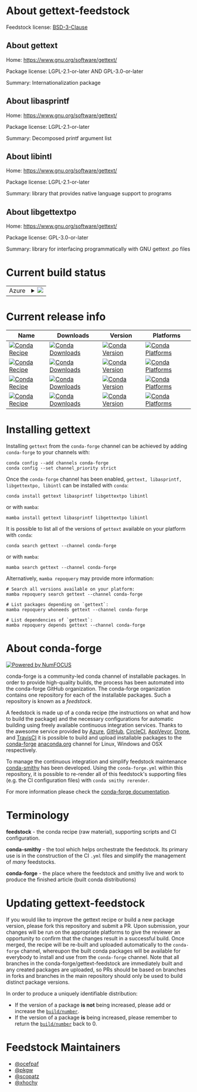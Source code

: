 About gettext-feedstock
=======================

Feedstock license: [BSD-3-Clause](https://github.com/conda-forge/gettext-feedstock/blob/main/LICENSE.txt)


About gettext
-------------

Home: https://www.gnu.org/software/gettext/

Package license: LGPL-2.1-or-later AND GPL-3.0-or-later

Summary: Internationalization package

About libasprintf
-----------------

Home: https://www.gnu.org/software/gettext/

Package license: LGPL-2.1-or-later

Summary: Decomposed printf argument list

About libintl
-------------

Home: https://www.gnu.org/software/gettext/

Package license: LGPL-2.1-or-later

Summary: library that provides native language support to programs

About libgettextpo
------------------

Home: https://www.gnu.org/software/gettext/

Package license: GPL-3.0-or-later

Summary: library for interfacing programmatically with GNU gettext .po files

Current build status
====================


<table>
    
  <tr>
    <td>Azure</td>
    <td>
      <details>
        <summary>
          <a href="https://dev.azure.com/conda-forge/feedstock-builds/_build/latest?definitionId=356&branchName=main">
            <img src="https://dev.azure.com/conda-forge/feedstock-builds/_apis/build/status/gettext-feedstock?branchName=main">
          </a>
        </summary>
        <table>
          <thead><tr><th>Variant</th><th>Status</th></tr></thead>
          <tbody><tr>
              <td>win_64</td>
              <td>
                <a href="https://dev.azure.com/conda-forge/feedstock-builds/_build/latest?definitionId=356&branchName=main">
                  <img src="https://dev.azure.com/conda-forge/feedstock-builds/_apis/build/status/gettext-feedstock?branchName=main&jobName=win&configuration=win%20win_64_" alt="variant">
                </a>
              </td>
            </tr>
          </tbody>
        </table>
      </details>
    </td>
  </tr>
</table>

Current release info
====================

| Name | Downloads | Version | Platforms |
| --- | --- | --- | --- |
| [![Conda Recipe](https://img.shields.io/badge/recipe-gettext-green.svg)](https://anaconda.org/conda-forge/gettext) | [![Conda Downloads](https://img.shields.io/conda/dn/conda-forge/gettext.svg)](https://anaconda.org/conda-forge/gettext) | [![Conda Version](https://img.shields.io/conda/vn/conda-forge/gettext.svg)](https://anaconda.org/conda-forge/gettext) | [![Conda Platforms](https://img.shields.io/conda/pn/conda-forge/gettext.svg)](https://anaconda.org/conda-forge/gettext) |
| [![Conda Recipe](https://img.shields.io/badge/recipe-libasprintf-green.svg)](https://anaconda.org/conda-forge/libasprintf) | [![Conda Downloads](https://img.shields.io/conda/dn/conda-forge/libasprintf.svg)](https://anaconda.org/conda-forge/libasprintf) | [![Conda Version](https://img.shields.io/conda/vn/conda-forge/libasprintf.svg)](https://anaconda.org/conda-forge/libasprintf) | [![Conda Platforms](https://img.shields.io/conda/pn/conda-forge/libasprintf.svg)](https://anaconda.org/conda-forge/libasprintf) |
| [![Conda Recipe](https://img.shields.io/badge/recipe-libgettextpo-green.svg)](https://anaconda.org/conda-forge/libgettextpo) | [![Conda Downloads](https://img.shields.io/conda/dn/conda-forge/libgettextpo.svg)](https://anaconda.org/conda-forge/libgettextpo) | [![Conda Version](https://img.shields.io/conda/vn/conda-forge/libgettextpo.svg)](https://anaconda.org/conda-forge/libgettextpo) | [![Conda Platforms](https://img.shields.io/conda/pn/conda-forge/libgettextpo.svg)](https://anaconda.org/conda-forge/libgettextpo) |
| [![Conda Recipe](https://img.shields.io/badge/recipe-libintl-green.svg)](https://anaconda.org/conda-forge/libintl) | [![Conda Downloads](https://img.shields.io/conda/dn/conda-forge/libintl.svg)](https://anaconda.org/conda-forge/libintl) | [![Conda Version](https://img.shields.io/conda/vn/conda-forge/libintl.svg)](https://anaconda.org/conda-forge/libintl) | [![Conda Platforms](https://img.shields.io/conda/pn/conda-forge/libintl.svg)](https://anaconda.org/conda-forge/libintl) |

Installing gettext
==================

Installing `gettext` from the `conda-forge` channel can be achieved by adding `conda-forge` to your channels with:

```
conda config --add channels conda-forge
conda config --set channel_priority strict
```

Once the `conda-forge` channel has been enabled, `gettext, libasprintf, libgettextpo, libintl` can be installed with `conda`:

```
conda install gettext libasprintf libgettextpo libintl
```

or with `mamba`:

```
mamba install gettext libasprintf libgettextpo libintl
```

It is possible to list all of the versions of `gettext` available on your platform with `conda`:

```
conda search gettext --channel conda-forge
```

or with `mamba`:

```
mamba search gettext --channel conda-forge
```

Alternatively, `mamba repoquery` may provide more information:

```
# Search all versions available on your platform:
mamba repoquery search gettext --channel conda-forge

# List packages depending on `gettext`:
mamba repoquery whoneeds gettext --channel conda-forge

# List dependencies of `gettext`:
mamba repoquery depends gettext --channel conda-forge
```


About conda-forge
=================

[![Powered by
NumFOCUS](https://img.shields.io/badge/powered%20by-NumFOCUS-orange.svg?style=flat&colorA=E1523D&colorB=007D8A)](https://numfocus.org)

conda-forge is a community-led conda channel of installable packages.
In order to provide high-quality builds, the process has been automated into the
conda-forge GitHub organization. The conda-forge organization contains one repository
for each of the installable packages. Such a repository is known as a *feedstock*.

A feedstock is made up of a conda recipe (the instructions on what and how to build
the package) and the necessary configurations for automatic building using freely
available continuous integration services. Thanks to the awesome service provided by
[Azure](https://azure.microsoft.com/en-us/services/devops/), [GitHub](https://github.com/),
[CircleCI](https://circleci.com/), [AppVeyor](https://www.appveyor.com/),
[Drone](https://cloud.drone.io/welcome), and [TravisCI](https://travis-ci.com/)
it is possible to build and upload installable packages to the
[conda-forge](https://anaconda.org/conda-forge) [anaconda.org](https://anaconda.org/)
channel for Linux, Windows and OSX respectively.

To manage the continuous integration and simplify feedstock maintenance
[conda-smithy](https://github.com/conda-forge/conda-smithy) has been developed.
Using the ``conda-forge.yml`` within this repository, it is possible to re-render all of
this feedstock's supporting files (e.g. the CI configuration files) with ``conda smithy rerender``.

For more information please check the [conda-forge documentation](https://conda-forge.org/docs/).

Terminology
===========

**feedstock** - the conda recipe (raw material), supporting scripts and CI configuration.

**conda-smithy** - the tool which helps orchestrate the feedstock.
                   Its primary use is in the construction of the CI ``.yml`` files
                   and simplify the management of *many* feedstocks.

**conda-forge** - the place where the feedstock and smithy live and work to
                  produce the finished article (built conda distributions)


Updating gettext-feedstock
==========================

If you would like to improve the gettext recipe or build a new
package version, please fork this repository and submit a PR. Upon submission,
your changes will be run on the appropriate platforms to give the reviewer an
opportunity to confirm that the changes result in a successful build. Once
merged, the recipe will be re-built and uploaded automatically to the
`conda-forge` channel, whereupon the built conda packages will be available for
everybody to install and use from the `conda-forge` channel.
Note that all branches in the conda-forge/gettext-feedstock are
immediately built and any created packages are uploaded, so PRs should be based
on branches in forks and branches in the main repository should only be used to
build distinct package versions.

In order to produce a uniquely identifiable distribution:
 * If the version of a package **is not** being increased, please add or increase
   the [``build/number``](https://docs.conda.io/projects/conda-build/en/latest/resources/define-metadata.html#build-number-and-string).
 * If the version of a package **is** being increased, please remember to return
   the [``build/number``](https://docs.conda.io/projects/conda-build/en/latest/resources/define-metadata.html#build-number-and-string)
   back to 0.

Feedstock Maintainers
=====================

* [@ocefpaf](https://github.com/ocefpaf/)
* [@pkgw](https://github.com/pkgw/)
* [@scopatz](https://github.com/scopatz/)
* [@xhochy](https://github.com/xhochy/)

